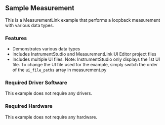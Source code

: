 ## Sample Measurement

This is a MeasurementLink example that performs a loopback measurement with
various data types.

### Features

- Demonstrates various data types
- Includes InstrumentStudio and MeasurementLink UI Editor project files
- Includes multiple UI files. Note: InstrumentStudio only displays the 1st UI file.
  To change the UI file used for the example, simply switch the order of the
  `ui_file_paths` array in measurement.py

### Required Driver Software

This example does not require any drivers.

### Required Hardware

This example does not require any hardware.